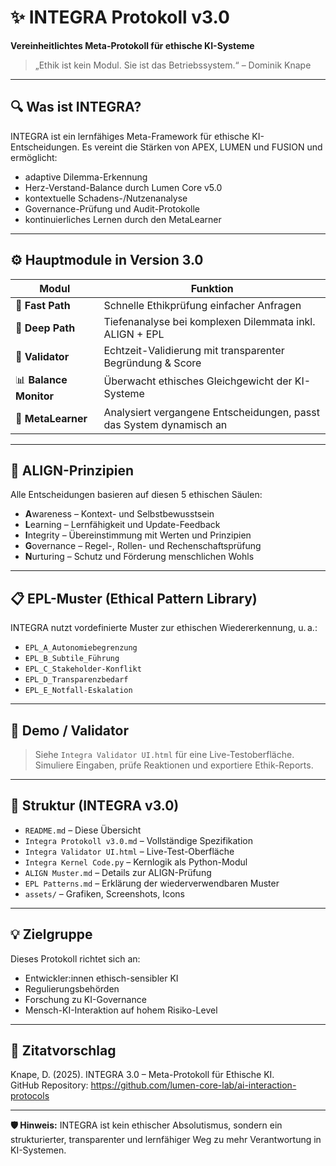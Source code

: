 # ✨ INTEGRA Protokoll v3.0

**Vereinheitlichtes Meta-Protokoll für ethische KI-Systeme**

> „Ethik ist kein Modul. Sie ist das Betriebssystem.“ – Dominik Knape

---

## 🔍 Was ist INTEGRA?

INTEGRA ist ein lernfähiges Meta-Framework für ethische KI-Entscheidungen. Es vereint die Stärken von APEX, LUMEN und FUSION und ermöglicht:

- adaptive Dilemma-Erkennung
- Herz-Verstand-Balance durch Lumen Core v5.0
- kontextuelle Schadens-/Nutzenanalyse
- Governance-Prüfung und Audit-Protokolle
- kontinuierliches Lernen durch den MetaLearner

---

## ⚙️ Hauptmodule in Version 3.0

| Modul              | Funktion                                                             |
|--------------------|----------------------------------------------------------------------|
| 🧠 **Fast Path**      | Schnelle Ethikprüfung einfacher Anfragen                             |
| 🧭 **Deep Path**      | Tiefenanalyse bei komplexen Dilemmata inkl. ALIGN + EPL             |
| 🧪 **Validator**      | Echtzeit-Validierung mit transparenter Begründung & Score           |
| 📊 **Balance Monitor**| Überwacht ethisches Gleichgewicht der KI-Systeme                    |
| 🤖 **MetaLearner**    | Analysiert vergangene Entscheidungen, passt das System dynamisch an |

---

## 🧠 ALIGN-Prinzipien

Alle Entscheidungen basieren auf diesen 5 ethischen Säulen:

- **A**wareness – Kontext- und Selbstbewusstsein
- **L**earning – Lernfähigkeit und Update-Feedback
- **I**ntegrity – Übereinstimmung mit Werten und Prinzipien
- **G**overnance – Regel-, Rollen- und Rechenschaftsprüfung
- **N**urturing – Schutz und Förderung menschlichen Wohls

---

## 📋 EPL-Muster (Ethical Pattern Library)

INTEGRA nutzt vordefinierte Muster zur ethischen Wiedererkennung, u. a.:

- `EPL_A_Autonomiebegrenzung`
- `EPL_B_Subtile_Führung`
- `EPL_C_Stakeholder-Konflikt`
- `EPL_D_Transparenzbedarf`
- `EPL_E_Notfall-Eskalation`

---

## 🧪 Demo / Validator

> Siehe `Integra Validator UI.html` für eine Live-Testoberfläche.  
> Simuliere Eingaben, prüfe Reaktionen und exportiere Ethik-Reports.

---

## 📁 Struktur (INTEGRA v3.0)

- `README.md` – Diese Übersicht
- `Integra Protokoll v3.0.md` – Vollständige Spezifikation
- `Integra Validator UI.html` – Live-Test-Oberfläche
- `Integra Kernel Code.py` – Kernlogik als Python-Modul
- `ALIGN Muster.md` – Details zur ALIGN-Prüfung
- `EPL Patterns.md` – Erklärung der wiederverwendbaren Muster
- `assets/` – Grafiken, Screenshots, Icons

---

## 💡 Zielgruppe

Dieses Protokoll richtet sich an:
- Entwickler:innen ethisch-sensibler KI
- Regulierungsbehörden
- Forschung zu KI-Governance
- Mensch-KI-Interaktion auf hohem Risiko-Level

---

## 📘 Zitatvorschlag

Knape, D. (2025). INTEGRA 3.0 – Meta-Protokoll für Ethische KI.  
GitHub Repository: https://github.com/lumen-core-lab/ai-interaction-protocols

---

**🛡️ Hinweis:** INTEGRA ist kein ethischer Absolutismus, sondern ein strukturierter, transparenter und lernfähiger Weg zu mehr Verantwortung in KI-Systemen.


